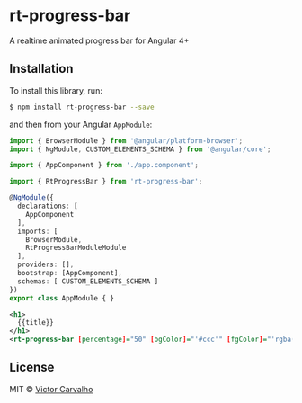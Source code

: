 # rt-progress-bar
A realtime animated progress bar for Angular 4+

## Installation

To install this library, run:

```bash
$ npm install rt-progress-bar --save
```

and then from your Angular `AppModule`:

```typescript
import { BrowserModule } from '@angular/platform-browser';
import { NgModule, CUSTOM_ELEMENTS_SCHEMA } from '@angular/core';

import { AppComponent } from './app.component';

import { RtProgressBar } from 'rt-progress-bar';

@NgModule({
  declarations: [
    AppComponent
  ],
  imports: [
    BrowserModule,
    RtProgressBarModuleModule
  ],
  providers: [],
  bootstrap: [AppComponent],
  schemas: [ CUSTOM_ELEMENTS_SCHEMA ]
})
export class AppModule { }
```

```xml
<h1>
  {{title}}
</h1>
<rt-progress-bar [percentage]="50" [bgColor]="'#ccc'" [fgColor]="'rgba(125, 125, 50, 0.4)'"></rt-progress-bar>
```

## License

MIT © [Victor Carvalho](mailto:victor.blq@gmail.com)
